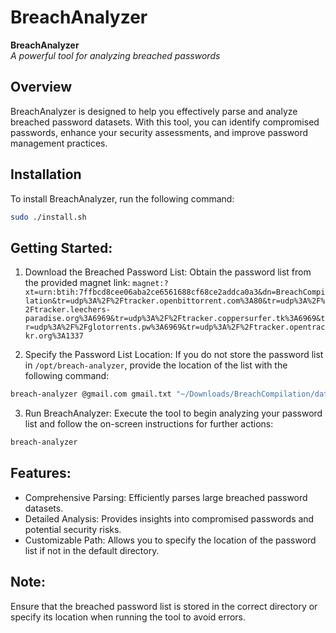# BreachAnalyzer

**BreachAnalyzer**  
_A powerful tool for analyzing breached passwords_

## Overview
BreachAnalyzer is designed to help you effectively parse and analyze breached password datasets. With this tool, you can identify compromised passwords, enhance your security assessments, and improve password management practices.

## Installation
To install BreachAnalyzer, run the following command:
```bash
sudo ./install.sh
```

## Getting Started:

1. Download the Breached Password List:
Obtain the password list from the provided magnet link: `magnet:?xt=urn:btih:7ffbcd8cee06aba2ce6561688cf68ce2addca0a3&dn=BreachCompilation&tr=udp%3A%2F%2Ftracker.openbittorrent.com%3A80&tr=udp%3A%2F%2Ftracker.leechers-paradise.org%3A6969&tr=udp%3A%2F%2Ftracker.coppersurfer.tk%3A6969&tr=udp%3A%2F%2Fglotorrents.pw%3A6969&tr=udp%3A%2F%2Ftracker.opentrackr.org%3A1337`

2. Specify the Password List Location:
If you do not store the password list in `/opt/breach-analyzer`, provide the location of the list with the following command:

```bash
breach-analyzer @gmail.com gmail.txt "~/Downloads/BreachCompilation/data"
```
3. Run BreachAnalyzer:
Execute the tool to begin analyzing your password list and follow the on-screen instructions for further actions:

```bash
breach-analyzer
```

## Features:

- Comprehensive Parsing: Efficiently parses large breached password datasets.
- Detailed Analysis: Provides insights into compromised passwords and potential security risks.
- Customizable Path: Allows you to specify the location of the password list if not in the default directory.

 
## Note:
Ensure that the breached password list is stored in the correct directory or specify its location when running the tool to avoid errors.

